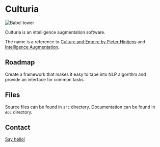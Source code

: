 # Culturia

![Babel tower](https://upload.wikimedia.org/wikipedia/commons/thumb/2/27/Tower_of_Babel_cropped_square.jpg/480px-Tower_of_Babel_cropped_square.jpg)

Culturia is an intelligence augmentation software.

The name is a reference to
[Culture and Empire by Pieter Hintjens](http://cultureandempire.com) and
[Intelligence Augmentation](https://en.wikipedia.org/wiki/Intelligence_amplification).

## Roadmap

Create a framework that makes it easy to tape into NLP algorithm and provide an
interface for common tasks.

## Files

Source files can be found in `src` directory.
Documentation can be found in `doc` directory.

## Contact

[Say héllo!](mailto:amirouche@hypermove.net)
